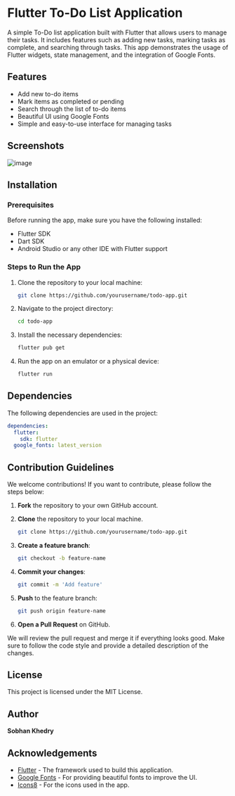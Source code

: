# Flutter To-Do List Application

A simple To-Do list application built with Flutter that allows users to manage their tasks. It includes features such as adding new tasks, marking tasks as complete, and searching through tasks. This app demonstrates the usage of Flutter widgets, state management, and the integration of Google Fonts.

## Features

- Add new to-do items
- Mark items as completed or pending
- Search through the list of to-do items
- Beautiful UI using Google Fonts
- Simple and easy-to-use interface for managing tasks

## Screenshots

![image](https://github.com/user-attachments/assets/ef47ca16-d39a-40d1-a74b-05cbf50e13dc)


## Installation

### Prerequisites

Before running the app, make sure you have the following installed:

- Flutter SDK
- Dart SDK
- Android Studio or any other IDE with Flutter support

### Steps to Run the App

1. Clone the repository to your local machine:
    ```bash
    git clone https://github.com/yourusername/todo-app.git
    ```

2. Navigate to the project directory:
    ```bash
    cd todo-app
    ```

3. Install the necessary dependencies:
    ```bash
    flutter pub get
    ```

4. Run the app on an emulator or a physical device:
    ```bash
    flutter run
    ```

## Dependencies

The following dependencies are used in the project:

```yaml
dependencies:
  flutter:
    sdk: flutter
  google_fonts: latest_version
```

## Contribution Guidelines

We welcome contributions! If you want to contribute, please follow the steps below:

1. **Fork** the repository to your own GitHub account.
    
2. **Clone** the repository to your local machine.
    ```bash
    git clone https://github.com/yourusername/todo-app.git
    ```

3. **Create a feature branch**:
    ```bash
    git checkout -b feature-name
    ```

4. **Commit your changes**:
    ```bash
    git commit -m 'Add feature'
    ```

5. **Push** to the feature branch:
    ```bash
    git push origin feature-name
    ```

6. **Open a Pull Request** on GitHub.

We will review the pull request and merge it if everything looks good. Make sure to follow the code style and provide a detailed description of the changes.

## License

This project is licensed under the MIT License.

## Author

**Sobhan Khedry**  


## Acknowledgements

- [Flutter](https://flutter.dev/) - The framework used to build this application.
- [Google Fonts](https://fonts.google.com/) - For providing beautiful fonts to improve the UI.
- [Icons8](https://icons8.com/) - For the icons used in the app.

